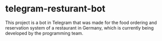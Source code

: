 # telegram-resturant-bot
This project is a bot in Telegram that was made for the food ordering and reservation system of a restaurant in Germany, which is currently being developed by the programming team.
